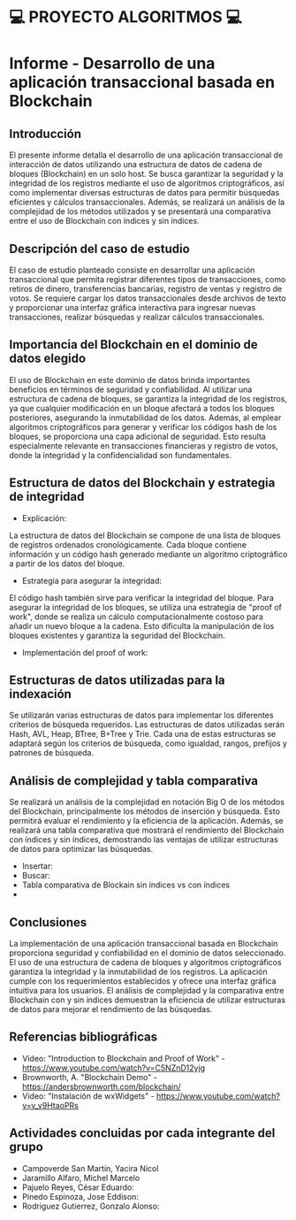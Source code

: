 # 💻 PROYECTO ALGORITMOS 💻
# Informe - Desarrollo de una aplicación transaccional basada en Blockchain

## Introducción
El presente informe detalla el desarrollo de una aplicación transaccional de interacción de datos utilizando una estructura de datos de cadena de bloques (Blockchain) en un solo host. Se busca garantizar la seguridad y la integridad de los registros mediante el uso de algoritmos criptográficos, así como implementar diversas estructuras de datos para permitir búsquedas eficientes y cálculos transaccionales. Además, se realizará un análisis de la complejidad de los métodos utilizados y se presentará una comparativa entre el uso de Blockchain con índices y sin índices.

## Descripción del caso de estudio
El caso de estudio planteado consiste en desarrollar una aplicación transaccional que permita registrar diferentes tipos de transacciones, como retiros de dinero, transferencias bancarias, registro de ventas y registro de votos. Se requiere cargar los datos transaccionales desde archivos de texto y proporcionar una interfaz gráfica interactiva para ingresar nuevas transacciones, realizar búsquedas y realizar cálculos transaccionales.

## Importancia del Blockchain en el dominio de datos elegido
El uso de Blockchain en este dominio de datos brinda importantes beneficios en términos de seguridad y confiabilidad. Al utilizar una estructura de cadena de bloques, se garantiza la integridad de los registros, ya que cualquier modificación en un bloque afectará a todos los bloques posteriores, asegurando la inmutabilidad de los datos. Además, al emplear algoritmos criptográficos para generar y verificar los códigos hash de los bloques, se proporciona una capa adicional de seguridad. Esto resulta especialmente relevante en transacciones financieras y registro de votos, donde la integridad y la confidencialidad son fundamentales.

## Estructura de datos del Blockchain y estrategia de integridad
- Explicación:

La estructura de datos del Blockchain se compone de una lista de bloques de registros ordenados cronológicamente. Cada bloque contiene información y un código hash generado mediante un algoritmo criptográfico a partir de los datos del bloque.

- Estrategia para asegurar la integridad:

El código hash también sirve para verificar la integridad del bloque. Para asegurar la integridad de los bloques, se utiliza una estrategia de "proof of work", donde se realiza un cálculo computacionalmente costoso para añadir un nuevo bloque a la cadena. Esto dificulta la manipulación de los bloques existentes y garantiza la seguridad del Blockchain.

- Implementación del proof of work:

## Estructuras de datos utilizadas para la indexación
Se utilizarán varias estructuras de datos para implementar los diferentes criterios de búsqueda requeridos. Las estructuras de datos utilizadas serán Hash, AVL, Heap, BTree, B+Tree y Trie. Cada una de estas estructuras se adaptará según los criterios de búsqueda, como igualdad, rangos, prefijos y patrones de búsqueda.

## Análisis de complejidad y tabla comparativa
Se realizará un análisis de la complejidad en notación Big O de los métodos del Blockchain, principalmente los métodos de inserción y búsqueda. Esto permitirá evaluar el rendimiento y la eficiencia de la aplicación. Además, se realizará una tabla comparativa que mostrará el rendimiento del Blockchain con índices y sin índices, demostrando las ventajas de utilizar estructuras de datos para optimizar las búsquedas.

- Insertar:
- Buscar:
- Tabla comparativa de Blockain sin índices vs con índices
- 
## Conclusiones
La implementación de una aplicación transaccional basada en Blockchain proporciona seguridad y confiabilidad en el dominio de datos seleccionado. El uso de una estructura de cadena de bloques y algoritmos criptográficos garantiza la integridad y la inmutabilidad de los registros. La aplicación cumple con los requerimientos establecidos y ofrece una interfaz gráfica intuitiva para los usuarios. El análisis de complejidad y la comparativa entre Blockchain con y sin índices demuestran la eficiencia de utilizar estructuras de datos para mejorar el rendimiento de las búsquedas.

## Referencias bibliográficas
- Video: "Introduction to Blockchain and Proof of Work" - https://www.youtube.com/watch?v=C5NZnD12yjg
- Brownworth, A. "Blockchain Demo" - https://andersbrownworth.com/blockchain/
- Video: "Instalación de wxWidgets" - https://www.youtube.com/watch?v=v_v9HtaoPRs

## Actividades concluidas por cada integrante del grupo
- Campoverde San Martín, Yacira Nicol
- Jaramillo Alfaro, Michel Marcelo
- Pajuelo Reyes, César Eduardo:
- Pinedo Espinoza, Jose Eddison: 
- Rodriguez Gutierrez, Gonzalo Alonso: 

